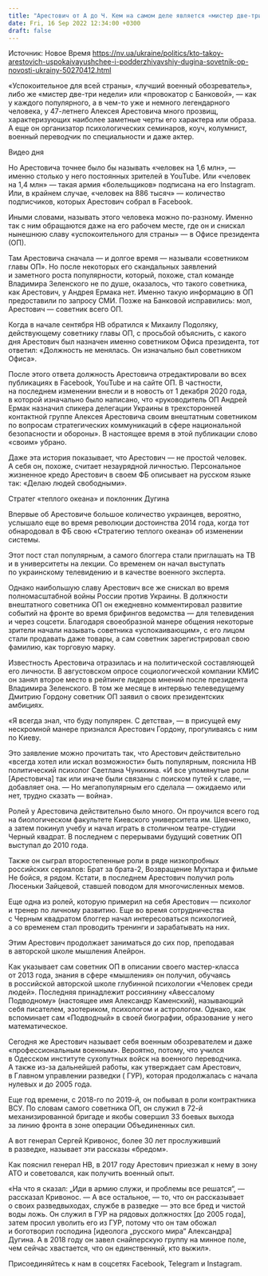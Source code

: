 ```yaml
---
title: "Арестович от А до Ч. Кем на самом деле является «мистер две-три недели» и какова его роль в команде Зеленского"
date: Fri, 16 Sep 2022 12:34:00 +0300
draft: false
---
```

Источник: Новое Время https://nv.ua/ukraine/politics/kto-takoy-arestovich-uspokaivayushchee-i-podderzhivavshiy-dugina-sovetnik-op-novosti-ukrainy-50270412.html


«Успокоительное для всей страны», «лучший военный обозреватель», либо же «мистер две-три недели» или «провокатор с Банковой», — как у каждого популярного, а в чем-то уже и немного легендарного человека, у 47-летнего Алексея Арестовича много прозвищ, характеризующих наиболее заметные черты его характера или образа. А еще он организатор психологических семинаров, коуч, колумнист, военный переводчик по специальности и даже актер.

 Видео дня   

Но Арестовича точнее было бы называть «человек на 1,6 млн», — именно столько у него постоянных зрителей в YouTube. Или «человек на 1,4 млн» — такая армия «болельщиков» подписана на его Instagram. Или, в крайнем случае, «человек на 886 тысяч» — количество подписчиков, которых Арестович собрал в Facebook.

Иными словами, называть этого человека можно по-разному. Именно так с ним обращаются даже на его рабочем месте, где он и снискал нынешнюю славу «успокоительного для страны» — в Офисе президента (ОП).

Там Арестовича сначала — и долгое время — называли «советником главы ОП». Но после некоторых его скандальных заявлений и заметного роста популярности, который, похоже, стал команде Владимира Зеленского не по душе, оказалось, что такого советника, как Арестович, у Андрея Ермака нет. Именно такую информацию в ОП предоставили по запросу СМИ. Позже на Банковой исправились: мол, Арестович — советник всего ОП.

Когда в начале сентября НВ обратился к Михаилу Подоляку, действующему советнику главы ОП, с просьбой объяснить, с какого дня Арестович был назначен именно советником Офиса президента, тот ответил: «Должность не менялась. Он изначально был советником Офиса».

После этого ответа должность Арестовича отредактировали во всех публикациях в Facebook, YouTube и на сайте ОП. В частности, на последнем изменении внесли и в новость от 1 декабря 2020 года, в которой изначально было написано, что «руководитель ОП Андрей Ермак назначил спикера делегации Украины в трехсторонней контактной группе Алексея Арестовича своим внештатным советником по вопросам стратегических коммуникаций в сфере национальной безопасности и обороны». В настоящее время в этой публикации слово «своим» убрано.

Даже эта история показывает, что Арестович — не простой человек. А себя он, похоже, считает незаурядной личностью. Персональное жизненное кредо Арестович в своем ФБ описывает на русском языке так: «Делаю людей свободными».

Стратег «теплого океана» и поклонник Дугина

Впервые об Арестовиче большое количество украинцев, вероятно, услышало еще во время революции достоинства 2014 года, когда тот обнародовал в ФБ свою «Стратегию теплого океана» об изменении системы.

Этот пост стал популярным, а самого блоггера стали приглашать на ТВ и в университеты на лекции. Со временем он начал выступать по украинскому телевидению и в качестве военного эксперта.

Однако наибольшую славу Арестович все же снискал во время полномасштабной войны России против Украины. В должности внештатного советника ОП он ежедневно комментировал развитие событий на фронте во время брифингов ведомства — для телевидения и через соцсети. Благодаря своеобразной манере общения некоторые зрители начали называть советника «успокаивающим», с его лицом стали продавать даже товары, а сам советник зарегистрировал свою фамилию, как торговую марку.

Известность Арестовича отразилась и на политической составляющей его личности. В августовском опросе социологической компании КМИС он занял второе место в рейтинге лидеров мнений после президента Владимира Зеленского. В том же месяце в интервью телеведущему Дмитрию Гордону советник ОП заявил о своих президентских амбициях.

«Я всегда знал, что буду популярен. С детства», — в присущей ему нескромной манере признался Арестович Гордону, прогуливаясь с ним по Киеву.

Это заявление можно прочитать так, что Арестович действительно «всегда хотел или искал возможности» быть популярным, пояснила НВ политический психолог Светлана Чунихина. «И все упомянутые роли [Арестовича] так или иначе были связаны с поиском путей к славе, — добавляет она. — Но мегапопулярным его сделала — ожидаемо или нет, трудно сказать — война».

Ролей у Арестовича действительно было много. Он проучился всего год на биологическом факультете Киевского университета им. Шевченко, а затем покинул учебу и начал играть в столичном театре-студии Черный квадрат. В последнем с перерывами будущий советник ОП выступал до 2010 года.

Также он сыграл второстепенные роли в ряде низкопробных российских сериалов: Брат за брата-2, Возвращение Мухтара и фильме Не бойся, я рядом. Кстати, в последнем Арестович получил роль Люсеньки Зайцевой, ставшей поводом для многочисленных мемов.

Еще одна из ролей, которую примерил на себя Арестович — психолог и тренер по личному развитию. Еще во время сотрудничества с Черным квадратом блоггер начал интересоваться психологией, а со временем стал проводить тренинги и зарабатывать на них.

Этим Арестович продолжает заниматься до сих пор, преподавая в авторской школе мышления Апейрон.

Как указывает сам советник ОП в описании своего мастер-класса от 2013 года, знания в сфере «мышления» он получил, обучаясь в российской авторской школе глубинной психологии «Человек среди людей». Последняя принадлежит россиянину «Авессалому Подводному» (настоящее имя Александр Каменский), называющий себя писателем, эзотериком, психологом и астрологом. Однако, как вспоминает сам «Подводный» в своей биографии, образование у него математическое.

Сегодня же Арестович называет себя военным обозревателем и даже «профессиональным военным». Вероятно, потому, что учился в Одесском институте сухопутных войск на военного переводчика. А также из-за дальнейшей работы, как утверждает сам Арестович, в Главном управлении разведки ( ГУР), которая продолжалась с начала нулевых и до 2005 года.

Еще год времени, с 2018-го по 2019-й, он побывал в роли контрактника ВСУ. По словам самого советника ОП, он служил в 72-й механизированной бригаде и якобы совершил 33 боевых выхода за линию фронта в зоне операции Объединенных сил.

А вот генерал Сергей Кривонос, более 30 лет прослуживший в разведке, называет эти рассказы «бредом».

Как пояснил генерал НВ, в 2017 году Арестович приезжал к нему в зону АТО и советовался, как получить военный опыт.

«На что я сказал: „Иди в армию служи, и проблемы все решатся“, — рассказал Кривонос. — А все остальное, — то, что он рассказывает о своих разведвыходах, службе в разведке — это все бред и чистой воды ложь. Он служил в ГУР на рядовых должностях [до 2005 года], затем просил уволить его из ГУР, потому что он там обожал и боготворил господина [идеолога „русского мира“ Александра] Дугина. А в 2018 году он завел снайперскую группу на минное поле, чем сейчас хвастается, что он единственный, кто выжил».

Присоединяйтесь к нам в соцсетях Facebook, Telegram и Instagram.
